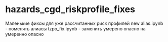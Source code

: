 # hazards_cgd_riskprofile_fixes
Маленькие фиксы для уже рассчитанных риск профилей
new alias.ipynb - поменять алиасы
tzpo_fix.ipynb - заменить умерено опасно на умеренно опасно
